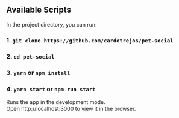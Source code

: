 ## Available Scripts

In the project directory, you can run:

### 1. `git clone https://github.com/cardotrejos/pet-social`
### 2. `cd pet-social`
### 3. `yarn` or `npm install`
### 4. `yarn start` or `npm run start`

Runs the app in the development mode. <br/>
Open http://localhost:3000 to view it in the browser.